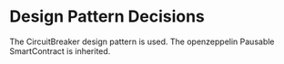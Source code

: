 # Design Pattern Decisions

The CircuitBreaker design pattern is used. The openzeppelin Pausable SmartContract is inherited.
